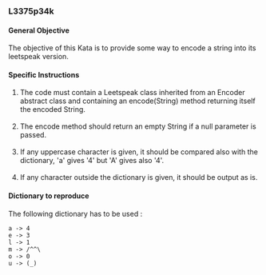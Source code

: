 ### L3375p34k

#### General Objective

The objective of this Kata is to provide some way to encode a string into its leetspeak version.<br />

#### Specific Instructions

1) The code must contain a Leetspeak class inherited from an Encoder abstract class and containing an encode(String) method returning itself the encoded String.<br /><br />
2) The encode method should return an empty String if a null parameter is passed.<br /><br />
3) If any uppercase character is given, it should be compared also with the dictionary, 'a' gives '4' but 'A' gives also '4'.<br /><br />
4) If any character outside the dictionary is given, it should be output as is.<br />

#### Dictionary to reproduce

The following dictionary has to be used :<br />
```
a -> 4
e -> 3
l -> 1
m -> /^^\
o -> 0
u -> (_)
```

